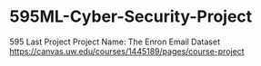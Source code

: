 # 595ML-Cyber-Security-Project
595 Last Project
Project Name: The Enron Email Dataset https://canvas.uw.edu/courses/1445189/pages/course-project

